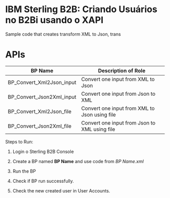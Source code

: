 # IBM Sterling B2B: Criando Usuários no B2Bi usando o XAPI

Sample code that creates transform XML to Json, trans

# APIs

| BP Name                         |            Description of Role                                          |
|---------------------------------|-------------------------------------------------------------------------|
| BP_Convert_Xml2Json_input       | Convert one input from XML to Json |
| BP_Convert_Json2Xml_input       | Convert one input from Json to XML |
| BP_Convert_Xml2Json_file        | Convert one input from XML to Json using file |
| BP_Convert_Json2Xml_file       |  Convert one input from Json to XML using file|



Steps to Run:


1) Login o Sterling B2B Console

2) Create a BP named **BP Name** and use code from *BP Name.xml*

3) Run the BP 

4) Check if BP run successfully.

5) Check the new created user in User Accounts.
